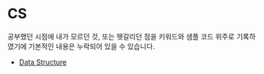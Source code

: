 # CS
공부했던 시점에 내가 모르던 것, 또는 헷갈리던 점을 키워드와 샘플 코드 위주로 기록하였기에 기본적인 내용은 누락되어 있을 수 있습니다.

- [Data Structure](https://github.com/Hyune-c/TIL/blob/master/Java/Data%20Structure.md)
